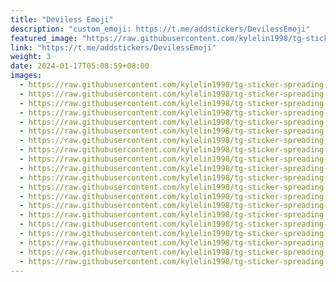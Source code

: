 ```yaml
---
title: "Deviless Emoji"
description: "custom_emoji: https://t.me/addstickers/DevilessEmoji"
featured_image: "https://raw.githubusercontent.com/kylelin1998/tg-sticker-spreading-worldwide-images/main/img/7dfeb629-0060-4840-a88c-f9e4575e723f.jpg"
link: "https://t.me/addstickers/DevilessEmoji"
weight: 3
date: 2024-01-17T05:08:59+08:00
images:
  - https://raw.githubusercontent.com/kylelin1998/tg-sticker-spreading-worldwide-images/main/img/7dfeb629-0060-4840-a88c-f9e4575e723f.jpg
  - https://raw.githubusercontent.com/kylelin1998/tg-sticker-spreading-worldwide-images/main/img/47844ad1-a3b4-4e8b-a5b8-315d6d4a9ce7.jpg
  - https://raw.githubusercontent.com/kylelin1998/tg-sticker-spreading-worldwide-images/main/img/b71c8546-165c-4fd8-be76-a7dae5ec5da2.jpg
  - https://raw.githubusercontent.com/kylelin1998/tg-sticker-spreading-worldwide-images/main/img/3dcc9c09-a03b-4fe7-a705-e3b0b836bd68.jpg
  - https://raw.githubusercontent.com/kylelin1998/tg-sticker-spreading-worldwide-images/main/img/07895db8-d4fe-4a9e-a0f3-1bc337bd042e.jpg
  - https://raw.githubusercontent.com/kylelin1998/tg-sticker-spreading-worldwide-images/main/img/edf696bd-90d9-494d-a035-76f1664d6f69.jpg
  - https://raw.githubusercontent.com/kylelin1998/tg-sticker-spreading-worldwide-images/main/img/79e05166-9cb0-4f8c-af25-3b1d26851da9.jpg
  - https://raw.githubusercontent.com/kylelin1998/tg-sticker-spreading-worldwide-images/main/img/c139164b-506f-400d-9a52-ab920093bea6.jpg
  - https://raw.githubusercontent.com/kylelin1998/tg-sticker-spreading-worldwide-images/main/img/32bf6ad2-4d6a-4605-878b-53c4ab523014.jpg
  - https://raw.githubusercontent.com/kylelin1998/tg-sticker-spreading-worldwide-images/main/img/cb54a73a-2b80-4e33-93db-de75b3afeb53.jpg
  - https://raw.githubusercontent.com/kylelin1998/tg-sticker-spreading-worldwide-images/main/img/580587e6-e0e5-4a1c-a611-dfed8cd1e600.jpg
  - https://raw.githubusercontent.com/kylelin1998/tg-sticker-spreading-worldwide-images/main/img/f52df279-c857-4e45-a13f-af1ac3d79dfa.jpg
  - https://raw.githubusercontent.com/kylelin1998/tg-sticker-spreading-worldwide-images/main/img/ff558c5e-729c-46c6-8908-e27b43d3ca2d.jpg
  - https://raw.githubusercontent.com/kylelin1998/tg-sticker-spreading-worldwide-images/main/img/07d33f5c-ec59-42dd-9009-492f768240d2.jpg
  - https://raw.githubusercontent.com/kylelin1998/tg-sticker-spreading-worldwide-images/main/img/fe4aedc9-b6bf-40d2-a10e-341deebdd10f.jpg
  - https://raw.githubusercontent.com/kylelin1998/tg-sticker-spreading-worldwide-images/main/img/87994b8e-b83d-4b20-a9f3-ee4ef564136e.jpg
  - https://raw.githubusercontent.com/kylelin1998/tg-sticker-spreading-worldwide-images/main/img/563c4d54-e8d3-441b-a9c4-e7fbae21996d.jpg
  - https://raw.githubusercontent.com/kylelin1998/tg-sticker-spreading-worldwide-images/main/img/a21c9231-9479-4c42-8bc4-6d90aeb26ad2.jpg
  - https://raw.githubusercontent.com/kylelin1998/tg-sticker-spreading-worldwide-images/main/img/c0ad20f8-80d8-4a73-8ed9-06ec4e9f1c06.jpg
  - https://raw.githubusercontent.com/kylelin1998/tg-sticker-spreading-worldwide-images/main/img/d0317fc6-99f0-4891-a7d0-113fa5b08995.jpg
---
```

